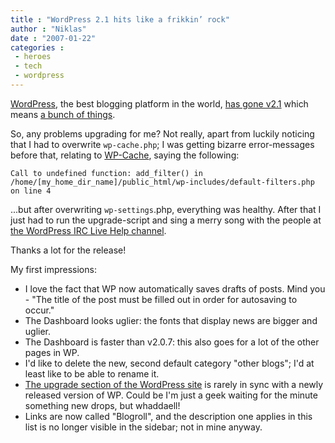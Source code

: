 ```yaml
---
title : "WordPress 2.1 hits like a frikkin’ rock"
author : "Niklas"
date : "2007-01-22"
categories : 
 - heroes
 - tech
 - wordpress
---
```


[WordPress](http://wordpress.org), the best blogging platform in the world, [has gone v2.1](http://wordpress.org/development/2007/01/ella-21) which means [a bunch of things](http://www.technosailor.com/10-things-you-should-know-about-wordpress-21).

So, any problems upgrading for me? Not really, apart from luckily noticing that I had to overwrite `wp-cache.php`; I was getting bizarre error-messages before that, relating to [WP-Cache](http://mnm.uib.es/gallir/wp-cache-2), saying the following:

`Call to undefined function: add_filter() in /home/[my_home_dir_name]/public_html/wp-includes/default-filters.php on line 4`

...but after overwriting `wp-settings`.php, everything was healthy. After that I just had to run the upgrade-script and sing a merry song with the people at [the WordPress IRC Live Help channel](http://codex.wordpress.org/IRC).

Thanks a lot for the release!

My first impressions:

- I love the fact that WP now automatically saves drafts of posts. Mind you - "The title of the post must be filled out in order for autosaving to occur."
- The Dashboard looks uglier: the fonts that display news are bigger and uglier.
- The Dashboard is faster than v2.0.7: this also goes for a lot of the other pages in WP.
- I'd like to delete the new, second default category "other blogs"; I'd at least like to be able to rename it.
- [The upgrade section of the WordPress site](http://codex.wordpress.org/Upgrading_WordPress) is rarely in sync with a newly released version of WP. Could be I'm just a geek waiting for the minute something new drops, but whaddaell!
- Links are now called "Blogroll", and the description one applies in this list is no longer visible in the sidebar; not in mine anyway.
